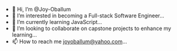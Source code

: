- 👋 Hi, I’m @Joy-Oballum
- 👀 I’m interested in becoming a Full-stack Software Engineer...
- 🌱 I’m currently learning JavaScript...
- 💞️ I’m looking to collaborate on capstone projects to enhance my learning...
- 📫 How to reach me joyoballum@yahoo.com...

<!---
Joy-Oballum/Joy-Oballum is a ✨ special ✨ repository because its `README.md` (this file) appears on your GitHub profile.
You can click the Preview link to take a look at your changes.
--->
